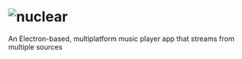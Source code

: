 # ![nuclear](https://raw.githubusercontent.com/nukeop/nuclear/master/media/nuclear/logo_small.png)
An Electron-based, multiplatform music player app that streams from multiple sources
